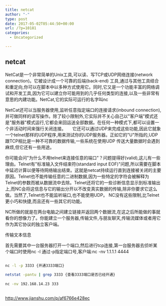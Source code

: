 ```yaml
---
title: netcat
author: "-"
type: post
date: 2017-05-02T05:44:50+00:00
url: /?p=10181
categories:
  - Uncategorized

---
```

## netcat
NetCat是一个非常简单的Unix工具,可以读、写TCP或UDP网络连接(network connection)。它被设计成一个可靠的后端(back-end) 工具,通过与其他工具结合和重定向,你可以在脚本中以多种方式使用它。同时,它又是一个功能丰富的网络调试和开发工具,因为它可以建立你可能用到的几乎任何类型的连接,以及一些非常有意思的内建功能。NetCat,它的实际可运行的名字叫nc
  
NetCat还可以当服务器使用,监听任意指定端口的连接请求(inbound connection),并可做同样的读写操作。除了较小限制外,它实际并不关心自己以"客户端"模式还是"服务器"模式运行,它都会来回运送全部数据。在任何一种模式下,都可以设置一个非活动时间来强行关闭连接。　　它还可以通过UDP来完成这些功能,因此它就象一个telnet那样的UDP程序,用来测试你的UDP服务器。正如它的"U"所指的,UDP跟TCP相比是一种不可靠的数据传输,一些系统在使用UDP 传送大量数据时会遇到麻烦,但它还有一些用途。

你可能会问"为什么不用telnet来连接任意的端口"？问题提得好(valid),这儿有一些理由。Telnet有"标准输入文件结束符(standard input EOF)"问题,所以需要在脚本中延迟计算以便等待网络输出结束。这就是netcat持续运行直到连接被关闭的主要原因。Telnet也不能传输任意的二进制数据,因为一些特定的字符会被解释为Telnet的参数而被从数据流中去除。Telnet还将它的一些诊断信息显示到标准输出上,而NC会将这信息与它的输出分开以不改变真实数据的传输,除非你要求它这么做。当然了,Telnet也不能监听端口,也不能使用UDP。 NC没有这些限制,比Telnet更小巧和快捷,而且还有一些其它的功能。

NC所做的就是在两台电脑之间建立链接并返回两个数据流,在这之后所能做的事就看你的想像力了。你能建立一个服务器,传输文件,与朋友聊天,传输流媒体或者用它作为其它协议的独立客户端。

传输文本信息

首先需要其中一台服务器打开一个端口,然后进行tcp连接,第一台服务器去侦听某个端口时使用nc -l 通过-p指定端口号,客户端:nc -nv 1.1.1.1 4444

```bash
  
nc -l -p 3333 {开通3333端口}
  
netstat -pantu | grep 3333 {查看3333端口是否已经开通}
  
nc -nv 192.168.14.23 333
  
```

http://www.jianshu.com/p/af6766e428ec